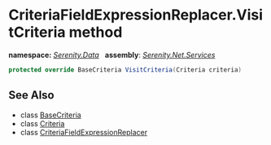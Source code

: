 # CriteriaFieldExpressionReplacer.VisitCriteria method
**namespace:** *[Serenity.Data](../../README.md#serenity.data-namespace)*   **assembly**: *[Serenity.Net.Services](../../README.md)*

```csharp
protected override BaseCriteria VisitCriteria(Criteria criteria)
```

## See Also

* class [BaseCriteria](../Serenity.Net.Data/../BaseCriteria.md)
* class [Criteria](../Serenity.Net.Data/../Criteria.md)
* class [CriteriaFieldExpressionReplacer](../CriteriaFieldExpressionReplacer.md)